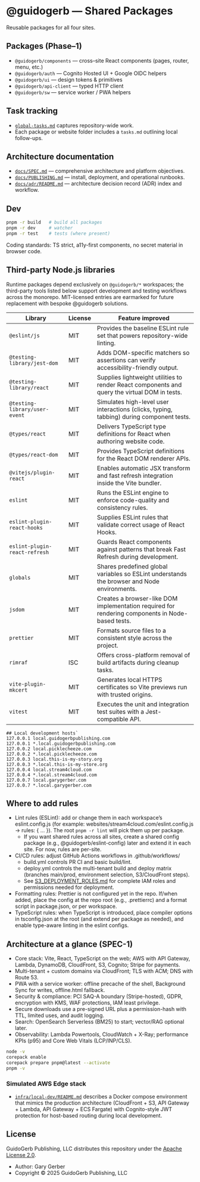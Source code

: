 # @guidogerb — Shared Packages

Reusable packages for all four sites.

## Packages (Phase–1)

- `@guidogerb/components` — cross–site React components (pages, router, menu, etc.)
- `@guidogerb/auth` — Cognito Hosted UI + Google OIDC helpers
- `@guidogerb/ui` — design tokens & primitives
- `@guidogerb/api-client` — typed HTTP client
- `@guidogerb/sw` — service worker / PWA helpers

## Task tracking

- [`global-tasks.md`](./global-tasks.md) captures repository-wide work.
- Each package or website folder includes a `tasks.md` outlining local follow-ups.

## Architecture documentation

- [`docs/SPEC.md`](./docs/SPEC.md) — comprehensive architecture and platform objectives.
- [`docs/PUBLISHING.md`](./docs/PUBLISHING.md) — install, deployment, and operational runbooks.
- [`docs/adr/README.md`](./docs/adr/README.md) — architecture decision record (ADR) index and workflow.

## Dev

```bash
pnpm -r build   # build all packages
pnpm -r dev     # watcher
pnpm -r test    # tests (where present)
```

Coding standards: TS strict, a11y-first components, no secret material in browser code.

## Third-party Node.js libraries

Runtime packages depend exclusively on `@guidogerb/*` workspaces; the third-party tools listed below support development and testing workflows across the monorepo. MIT-licensed entries are earmarked for future replacement with bespoke @guidogerb solutions.

| Library                       | License | Feature improved                                                                                 |
| ----------------------------- | ------- | ------------------------------------------------------------------------------------------------ |
| `@eslint/js`                  | MIT     | Provides the baseline ESLint rule set that powers repository-wide linting.                       |
| `@testing-library/jest-dom`   | MIT     | Adds DOM-specific matchers so assertions can verify accessibility-friendly output.               |
| `@testing-library/react`      | MIT     | Supplies lightweight utilities to render React components and query the virtual DOM in tests.    |
| `@testing-library/user-event` | MIT     | Simulates high-level user interactions (clicks, typing, tabbing) during component tests.         |
| `@types/react`                | MIT     | Delivers TypeScript type definitions for React when authoring website code.                      |
| `@types/react-dom`            | MIT     | Provides TypeScript definitions for the React DOM renderer APIs.                                 |
| `@vitejs/plugin-react`        | MIT     | Enables automatic JSX transform and fast refresh integration inside the Vite bundler.            |
| `eslint`                      | MIT     | Runs the ESLint engine to enforce code-quality and consistency rules.                            |
| `eslint-plugin-react-hooks`   | MIT     | Supplies ESLint rules that validate correct usage of React Hooks.                                |
| `eslint-plugin-react-refresh` | MIT     | Guards React components against patterns that break Fast Refresh during development.             |
| `globals`                     | MIT     | Shares predefined global variables so ESLint understands the browser and Node environments.      |
| `jsdom`                       | MIT     | Creates a browser-like DOM implementation required for rendering components in Node-based tests. |
| `prettier`                    | MIT     | Formats source files to a consistent style across the project.                                   |
| `rimraf`                      | ISC     | Offers cross-platform removal of build artifacts during cleanup tasks.                           |
| `vite-plugin-mkcert`          | MIT     | Generates local HTTPS certificates so Vite previews run with trusted origins.                    |
| `vitest`                      | MIT     | Executes the unit and integration test suites with a Jest-compatible API.                        |

```
## Local development hosts`
127.0.0.1 local.guidogerbpublishing.com
127.0.0.1 *.local.guidogerbpublishing.com
127.0.0.2 local.picklecheeze.com
127.0.0.2 *.local.picklecheeze.com
127.0.0.3 local.this-is-my-story.org
127.0.0.3 *.local.this-is-my-store.org
127.0.0.4 local.stream4cloud.com
127.0.0.4 *.local.stream4cloud.com
127.0.0.7 local.garygerber.com
127.0.0.7 *.local.garygerber.com
```

## Where to add rules

- Lint rules (ESLint): add or change them in each workspace’s eslint.config.js (for example: websites/stream4cloud.com/eslint.config.js → rules: { ... }). The root `pnpm -r lint` will pick them up per package.
  - If you want shared rules across all sites, create a shared config package (e.g., @guidogerb/eslint-config) later and extend it in each site. For now, rules are per-site.
- CI/CD rules: adjust GitHub Actions workflows in .github/workflows/
  - build.yml controls PR CI and basic build/lint.
  - deploy.yml controls the multi-tenant build and deploy matrix (branches main/prod, environment selection, S3/CloudFront steps).
  - See [S3_DEPLOYMENT_ROLES.md](docs/S3_DEPLOYMENT_ROLES.md) for complete IAM roles and permissions needed for deployment.
- Formatting rules: Prettier is not configured yet in the repo. If/when added, place the config at the repo root (e.g., .prettierrc) and a format script in package.json, or per workspace.
- TypeScript rules: when TypeScript is introduced, place compiler options in tsconfig.json at the root (and extend per package as needed), and enable type-aware linting in the eslint configs.

## Architecture at a glance (SPEC-1)

- Core stack: Vite, React, TypeScript on the web; AWS with API Gateway, Lambda, DynamoDB, CloudFront, S3, Cognito; Stripe for payments.
- Multi-tenant + custom domains via CloudFront; TLS with ACM; DNS with Route 53.
- PWA with a service worker: offline precache of the shell, Background Sync for writes, offline.html fallback.
- Security & compliance: PCI SAQ-A boundary (Stripe-hosted), GDPR, encryption with KMS, WAF protections, IAM least privilege.
- Secure downloads use a pre-signed URL plus a permission-hash with TTL, limited uses, and audit logging.
- Search: OpenSearch Serverless (BM25) to start; vector/RAG optional later.
- Observability: Lambda Powertools, CloudWatch + X-Ray; performance KPIs (p95) and Core Web Vitals (LCP/INP/CLS).

```bash
node -v
corepack enable
corepack prepare pnpm@latest --activate
pnpm -v
```

### Simulated AWS Edge stack

- [`infra/local-dev/README.md`](./infra/local-dev/README.md) describes a Docker
  compose environment that mimics the production architecture (CloudFront + S3,
  API Gateway + Lambda, API Gateway + ECS Fargate) with Cognito-style JWT
  protection for host-based routing during local development.

## License

GuidoGerb Publishing, LLC distributes this repository under the [Apache License 2.0](./LICENSE).

- Author: Gary Gerber
- Copyright © 2025 GuidoGerb Publishing, LLC
